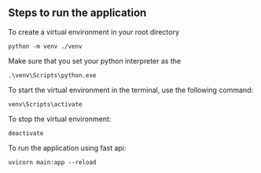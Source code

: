 ## Steps to run the application

To create a virtual environment in your root directory

```
python -m venv ./venv
```

Make sure that you set your python interpreter as the 

```
.\venv\Scripts\python.exe
```

To start the virtual environment in the terminal, use the following command:

```
venv\Scripts\activate
```

To stop the virtual environment:

```
deactivate
```

To run the application using fast api:

```
uvicorn main:app --reload
```